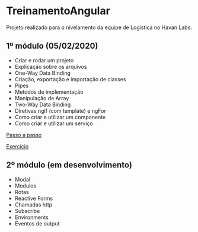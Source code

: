 # TreinamentoAngular

Projeto realizado para o nivelamento da equipe de Logística no Havan Labs.

## 1º módulo (05/02/2020)
- Criar e rodar um projeto
- Explicação sobre os arquivos
- One-Way Data Binding
- Criação, exportação e importação de classes
- Pipes
- Metodos de implementação
- Manipulação de Array
- Two-Way Data Binding
- Diretivas ngIf (com template) e ngFor
- Como criar e utilizar um componente
- Como criar e utilizar um serviço

[Passo a passo](https://1drv.ms/b/s!AmLmrb3m7b_sjAW8mt1-qeDIzU5k?e=XZXNFB) 

[Exercício](https://1drv.ms/b/s!AmLmrb3m7b_sjATiajj0l_veKrkB?e=r5iKbJ) 

## 2º módulo (em desenvolvimento)
- Modal 
- Modulos
- Rotas
- Reactive Forms
- Chamadas http
- Subscribe
- Environments
- Eventos de output
